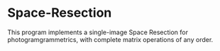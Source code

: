 # Space-Resection
This program implements a single-image Space Resection for photogramgrammetrics, with complete matrix operations of any order.

